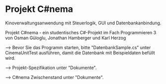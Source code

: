 ﻿# Projekt C#nema 

Kinoverwaltungsanwendung mit Steuerlogik, GUI und Datenbankanbindung.

Projekt C#nema - ein studentisches C#-Projekt im Fach Programmieren 3 von Osman Güloglu, Jonathan Hamberger und Karl Herzog

--> Bevor Sie das Programm starten, bitte "DatenbankSample.cs" unter CinemaUnitTest ausführen, damit
    die Datenbank mit Beispieldaten befüllt wird.

--> Projekt-Spezifikation unter "Dokumente".

--> C#nema Zwischenstand unter "Dokumente".
